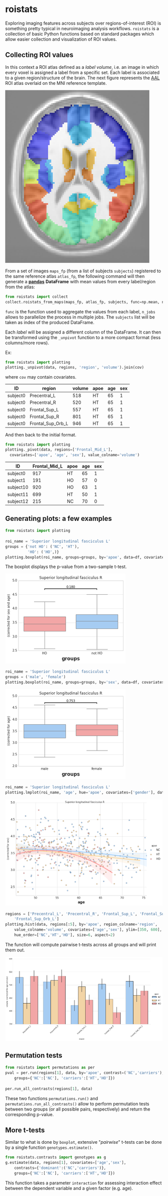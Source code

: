 # roistats

Exploring imaging features across subjects over regions-of-interest (ROI) is
something pretty typical in neuroimaging analysis workflows. `roistats` is a
 collection of basic Python functions based on standard packages which allow
 easier collection and visualization of ROI values.

## Collecting ROI values

In this context a ROI atlas defined as a _label volume_, i.e. an image in which
every voxel is assigned a label from a specific set. Each label is associated to
a given region/structure of the brain. The next figure represents the [AAL](http://neuro.imm.dtu.dk/wiki/Automated_Anatomical_Labeling) ROI atlas overlaid
on the MNI reference template.

![AAL](https://raw.githubusercontent.com/xgrg/roistats/master/doc/aal.png)


From a set of images `maps_fp` (from a list of subjects `subjects`) registered
to the same reference atlas `atlas_fp`, the following command will then generate
 a [**pandas**](https://pandas.pydata.org/) **DataFrame** with mean values from
 every label/region from the atlas:

 ```python
from roistats import collect
collect.roistats_from_maps(maps_fp, atlas_fp, subjects, func=np.mean, n_jobs=7)
 ```

`func` is the function used to aggregate the values from each label, `n_jobs`
allows to parallelize the process in multiple jobs. The `subjects` list will
be taken as index of the produced DataFrame.

Each _label_ will be assigned a different column of the DataFrame. It can then
be transformed using the `_unpivot` function to a more compact format (less
  columns/more rows).

Ex:
```python
from roistats import plotting
plotting._unpivot(data, regions, 'region', 'volume').join(cov)
```
where `cov` may contain covariates.

| ID       | region            | volume | apoe | age | sex |
|----------|-------------------|--------|------|-----|-----|
| subject0 | Precentral_L      | 518    | HT   | 65  | 1   |
| subject0 | Precentral_R      | 520    | HT   | 65  | 1   |
| subject0 | Frontal_Sup_L     | 557    | HT   | 65  | 1   |
| subject0 | Frontal_Sup_R     | 801    | HT   | 65  | 1   |
| subject0 | Frontal_Sup_Orb_L | 946    | HT   | 65  | 1   |

And then back to the initial format.

```python
from roistats import plotting
plotting._pivot(data, regions=['Frontal_Mid_L'],
  covariates=['apoe', 'age', 'sex'], value_colname='volume')
```

| ID        | Frontal_Mid_L | apoe | age | sex |
|-----------|---------------|------|-----|-----|
| subject0  | 917           | HT   | 65  | 1   |
| subject1  | 191           | HO   | 57  | 0   |
| subject10 | 920           | HO   | 63  | 1   |
| subject11 | 699           | HT   | 50  | 1   |
| subject12 | 215           | NC   | 70  | 0   |


## Generating plots: a few examples

```python
from roistats import plotting

roi_name = 'Superior longitudinal fasciculus L'
groups = {'not HO': ('NC', 'HT'),
          'HO': ('HO',)}
plotting.boxplot(roi_name, groups=groups, by='apoe', data=df, covariates=['age','sex'])
```

The boxplot displays the p-value from a two-sample t-test.

![example1](https://raw.githubusercontent.com/xgrg/roistats/master/doc/example1.png)

```python
roi_name = 'Superior longitudinal fasciculus L'
groups = ('male', 'female')
plotting.boxplot(roi_name, groups=groups, by='sex', data=df, covariates=['age'])
```

![example2](https://raw.githubusercontent.com/xgrg/roistats/master/doc/example2.png)

```python
roi_name = 'Superior longitudinal fasciculus L'
plotting.lmplot(roi_name, 'age', hue='apoe', covariates=['gender'], data=df)
```

![example3](https://raw.githubusercontent.com/xgrg/roistats/master/doc/example3.png)

```python
regions = ['Precentral_L', 'Precentral_R', 'Frontal_Sup_L', 'Frontal_Sup_R',
    'Frontal_Sup_Orb_L']
plotting.hist(data, regions[:5], by='apoe', region_colname='region',
    value_colname='volume', covariates=['age','sex'], ylim=[350, 600],
    hue_order=['NC','HT','HO'], size=6, aspect=2)
```

The function will compute pairwise t-tests across all groups and will print
them out.

![example4](https://raw.githubusercontent.com/xgrg/roistats/master/doc/example4.png)


## Permutation tests

```python
from roistats import permutations as per
pval = per.run(regions[1], data, by='apoe', contrast=('NC','carriers'),
    groups={'NC':['NC'], 'carriers':['HT','HO']})

per.run_all_contrasts(regions[1], data)
```

These two functions `permutations.run()` and `permutations.run_all_contrasts()`
allow to perform permutation tests between two groups (or all possible pairs,
  respectively) and return the corresponding p-value.

## More t-tests

Similar to what is done by `boxplot`, extensive "_pairwise_" t-tests can be done
by a single function `genotypes.estimate()`.

```python
from roistats.contrasts import genotypes as g
g.estimate(data, regions[1], covariates=['age','sex'],
    contrasts={'dominant':('NC','carriers')},
    groups={'NC':['NC'], 'carriers':['HT','HO']})
```

This function takes a parameter `interaction` for assessing interaction effect
between the dependent variable and  a given factor (e.g. age).
